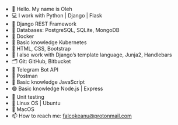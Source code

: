 - 👋 Hello. My name is Oleh
- 💻 I work with Python | Django | Flask
- 🔗 Django REST Framework
- 💾 Databases: PostgreSQL, SQLite, MongoDB
- 🐳 Docker
- 🔵 Basic knowledge Kubernetes
- 🎨 HTML, CSS, Bootstrap
- 🔨 I also work with Django’s template language, Junja2, Handlebars
- 🗂 Git: GitHub, Bitbucket
- 🤖 Telegram Bot API
- 🚀 Postman
- 📒 Basic knowledge JavaScript
- 🟢 Basic knowledge Node.js | Express
- 🔬 Unit testing
- 🐧 Linux OS | Ubuntu
-  MacOS
- 📫 How to reach me: falcokeanu@protonmail.com

